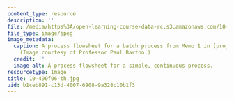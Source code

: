 ```yaml
---
content_type: resource
description: ''
file: /media/https%3A/open-learning-course-data-rc.s3.amazonaws.com/10-490-integrated-chemical-engineering-i-fall-2006/b1ceb891c13d400769089a328c10b1f3_10-490f06-th.jpg
file_type: image/jpeg
image_metadata:
  caption: A process flowsheet for a batch process from Memo 1 in [projects](pages/projects).
    (Image courtesy of Professor Paul Barton.)
  credit: ''
  image-alt: A process flowsheet for a simple, continuous process.
resourcetype: Image
title: 10-490f06-th.jpg
uid: b1ceb891-c13d-4007-6908-9a328c10b1f3
---
```

